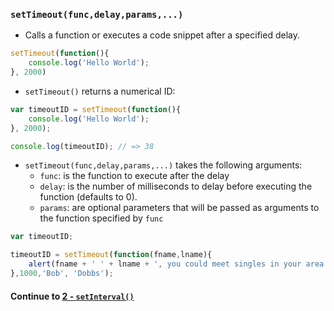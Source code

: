 ### `setTimeout(func,delay,params,...)`
* Calls a function or executes a code snippet after a specified delay.
  
```javascript
setTimeout(function(){
	console.log('Hello World');
}, 2000)
```
  
* `setTimeout()` returns a numerical ID:
  
```javascript
var timeoutID = setTimeout(function(){
	console.log('Hello World');
}, 2000);

console.log(timeoutID); // => 38
```
  
* `setTimeout(func,delay,params,...)` takes the following arguments:
  * `func`: is the function to execute after the delay
  * `delay`: is the number of milliseconds to delay before executing the function (defaults to 0).
  * `params`: are optional parameters that will be passed as arguments to the function specified by `func`
  
```javascript
var timeoutID;

timeoutID = setTimeout(function(fname,lname){
	alert(fname + ' ' + lname + ', you could meet singles in your area...');
},1000,'Bob', 'Dobbs');
```
  
#### Continue to [2 - `setInterval()`](2_SetInterval.md)